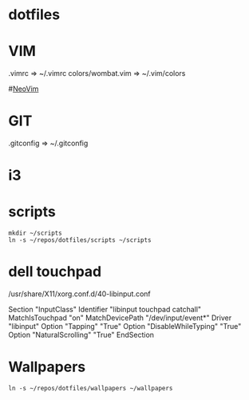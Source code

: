 # dotfiles

# VIM
.vimrc => ~/.vimrc
colors/wombat.vim => ~/.vim/colors

#[NeoVim](nvim/README.md)

# GIT
.gitconfig => ~/.gitconfig

# i3

# scripts
```
mkdir ~/scripts
ln -s ~/repos/dotfiles/scripts ~/scripts
```

# dell touchpad

/usr/share/X11/xorg.conf.d/40-libinput.conf

Section "InputClass"
        Identifier "libinput touchpad catchall"
        MatchIsTouchpad "on"
        MatchDevicePath "/dev/input/event*"
        Driver "libinput"
        Option "Tapping" "True"
        Option "DisableWhileTyping" "True"
        Option "NaturalScrolling" "True"
EndSection


# Wallpapers
`ln -s ~/repos/dotfiles/wallpapers ~/wallpapers`
